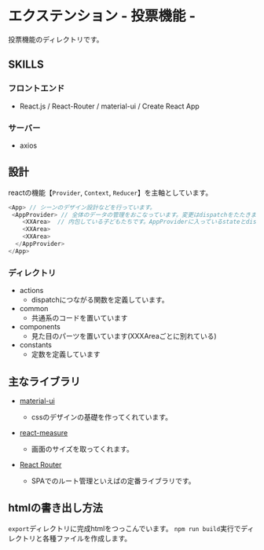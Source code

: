 # エクステンション - 投票機能 - 

投票機能のディレクトリです。

## SKILLS
### フロントエンド
 - React.js /  React-Router / material-ui / Create React App
### サーバー
 - axios

## 設計
reactの機能【`Provider`, `Context`, `Reducer`】を主軸としています。

```js
<App> // シーンのデザイン設計などを行っています。
 <AppProvider> // 全体のデータの管理をおこなっています。変更はdispatchをたたきます。
    <XXArea>  // 内包している子どもたちです。AppProviderに入っているstateとdispatchの参照ができます
    <XXArea>
    <XXArea>
  </AppProvider>
</App>
```

### ディレクトリ
- actions 
  - dispatchにつながる関数を定義しています。
- common
  - 共通系のコードを置いています
- components
  - 見た目のパーツを置いています(XXXAreaごとに別れている)
- constants
  - 定数を定義しています



## 主なライブラリ
- [material-ui](https://material-ui.com/)
  - cssのデザインの基礎を作ってくれています。

- [react-measure](https://github.com/souporserious/react-measure)
  - 画面のサイズを取ってくれます。

- [React Router](https://reactrouter.com/)
  - SPAでのルート管理といえばの定番ライブラリです。


## htmlの書き出し方法
`export`ディレクトリに完成htmlをつっこんでいます。
`npm run build`実行でディレクトリと各種ファイルを作成します。
